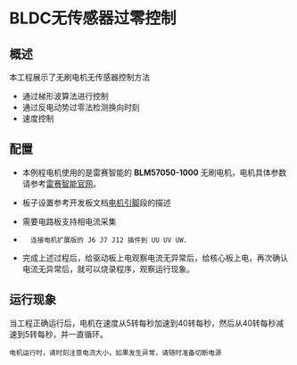# BLDC无传感器过零控制

## 概述

本工程展示了无刷电机无传感器控制方法
- 通过梯形波算法进行控制
- 通过反电动势过零法检测换向时刻
- 速度控制

## 配置

- 本例程电机使用的是雷赛智能的 **BLM57050-1000** 无刷电机，电机具体参数请参考[雷赛智能官网](https://leisai.com/)。

- 板子设置参考开发板文档[电机引脚](lab_board_motor_ctrl_pin)段的描述

- 需要电路板支持相电流采集

- ```{note}
    连接电机扩展版的 J6 J7 J12 插件到 UU UV UW.
  ```

- 完成上述过程后，给驱动板上电观察电流无异常后，给核心板上电，再次确认电流无异常后，就可以烧录程序，观察运行现象。

## 运行现象

当工程正确运行后，电机在速度从5转每秒加速到40转每秒，然后从40转每秒减速到5转每秒，并一直循环。

```{warning}
电机运行时，请时刻注意电流大小，如果发生异常，请随时准备切断电源
```
